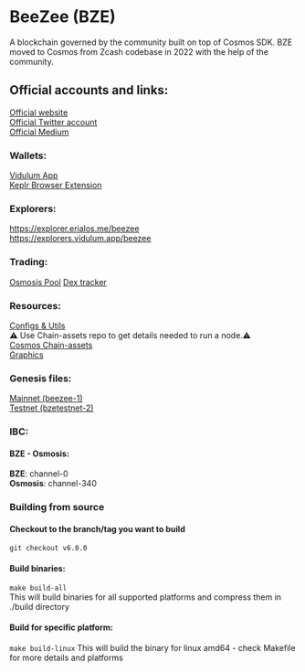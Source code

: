 # BeeZee (BZE)
A blockchain governed by the community built on top of Cosmos SDK. BZE moved to Cosmos from 
Zcash codebase in 2022 with the help of the community.

## Official accounts and links:
[Official website](https://getbze.com/)  
[Official Twitter account](https://twitter.com/BZEdgeCoin)  
[Official Medium](https://medium.com/@bzedge)

### Wallets:
[Vidulum App](https://vidulum.app/)  
[Keplr Browser Extension](https://keplr.getbze.com/)  

### Explorers:
https://explorer.erialos.me/beezee  
https://explorers.vidulum.app/beezee  

### Trading:
[Osmosis Pool](https://frontier.osmosis.zone/pool/856) 
[Dex tracker]( https://dexscreener.com/osmosis/856)

### Resources:
[Configs & Utils](https://github.com/bze-alphateam/bze-configs)  
⚠️ Use Chain-assets repo to get details needed to run a node.⚠️  
[Cosmos Chain-assets](https://github.com/cosmos/chain-registry/tree/master/beezee)  
[Graphics](https://github.com/bze-alphateam/Official-BZEdge-Graphics)  

### Genesis files:
[Mainnet (beezee-1)](https://github.com/bze-alphateam/bze/blob/main/genesis.json)  
[Testnet (bzetestnet-2)](https://github.com/bze-alphateam/bze/blob/main/genesis-testnet-2.json)

### IBC:  
#### BZE - Osmosis:
**BZE**: channel-0  
**Osmosis**: channel-340 

### Building from source
#### Checkout to the branch/tag you want to build 
`git checkout v6.0.0`

#### Build binaries:
`make build-all`  
This will build binaries for all supported platforms and compress them in ./build directory

#### Build for specific platform:
`make build-linux`
This will build the binary for linux amd64 - check Makefile for more details and platforms
